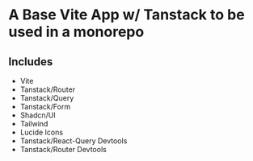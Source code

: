 # A Base Vite App w/ Tanstack to be used in a monorepo

## Includes
* Vite
* Tanstack/Router
* Tanstack/Query
* Tanstack/Form
* Shadcn/UI
* Tailwind
* Lucide Icons
* Tanstack/React-Query Devtools
* Tanstack/Router Devtools
